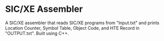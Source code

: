 # SIC/XE Assembler
 A SIC/XE assembler that reads SIC/XE programs from "Input.txt" and prints Location Counter, Symbol Table, Object Code, and HTE Record in "OUTPUT.txt". Built using C++.  
